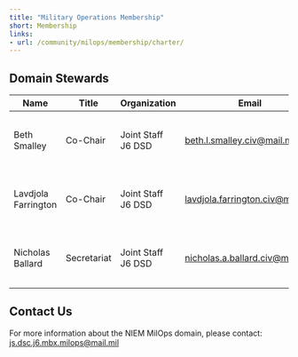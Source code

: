 ```yaml
---
title: "Military Operations Membership"
short: Membership
links:
- url: /community/milops/membership/charter/
---
```


## Domain Stewards

|Name|Title|Organization|Email|Phone|
|---|---|---|---|---|
|Beth Smalley|Co-Chair|Joint Staff J6 DSD|beth.l.smalley.civ@mail.mil|(757) 203-7177 (DSN 836)|
|Lavdjola Farrington|Co-Chair|Joint Staff J6 DSD|lavdjola.farrington.civ@mail.mil|(757) 203-8544 (DSN 836)|
|Nicholas Ballard|Secretariat|Joint Staff J6 DSD|nicholas.a.ballard.civ@mail.mil|(757) 203-9670 (DSN 836)|

## Contact Us
For more information about the NIEM MilOps domain, please contact: js.dsc.j6.mbx.milops@mail.mil
